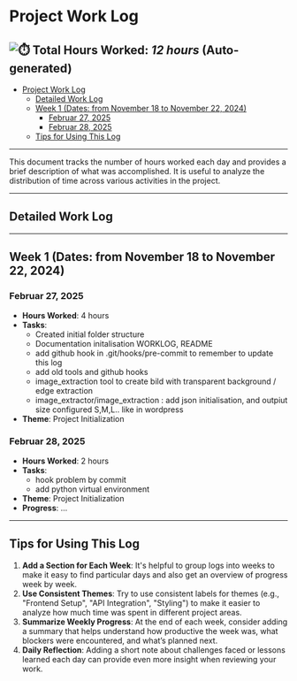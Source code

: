 # Project Work Log

![⏱️](https://img.icons8.com/emoji/48/stopwatch-emoji.png) **Total Hours Worked**: _12 hours_ (Auto-generated)
---
<!-- TOC -->
- [Project Work Log](#project-work-log)
  - [Detailed Work Log](#detailed-work-log)
  - [Week 1 (Dates: from November 18 to November 22, 2024)](#week-1-dates-from-november-18-to-november-22-2024)
    - [Februar 27, 2025](#februar-27-2025)
    - [Februar 28, 2025](#februar-28-2025)
  - [Tips for Using This Log](#tips-for-using-this-log)
<!-- TOC END -->

---

This document tracks the number of hours worked each day and provides a brief description of what was accomplished. It is useful to analyze the distribution of time across various activities in the project.

---
## Detailed Work Log

 
---

## Week 1 (Dates: from November 18 to November 22, 2024)

### Februar 27, 2025
- **Hours Worked**: 4 hours
- **Tasks**:
  - Created initial folder structure  
  - Documentation initalisation WORKLOG, README 
  - add github hook in .git/hooks/pre-commit to remember to update this log
  - add old tools and github hooks
  - image_extraction tool to create bild with transparent background / edge extraction 
  - image_extractor/image_extraction : add json initialisation, and outpiut size configured S,M,L.. like in wordpress
- **Theme**: Project Initialization 



### Februar 28, 2025
- **Hours Worked**: 2 hours
- **Tasks**:
  - hook problem by commit
  - add python virtual environment  
- **Theme**:  Project Initialization 
- **Progress**: ...


 
---

## Tips for Using This Log
1. **Add a Section for Each Week**: It's helpful to group logs into weeks to make it easy to find particular days and also get an overview of progress week by week.
2. **Use Consistent Themes**: Try to use consistent labels for themes (e.g., "Frontend Setup", "API Integration", "Styling") to make it easier to analyze how much time was spent in different project areas.
3. **Summarize Weekly Progress**: At the end of each week, consider adding a summary that helps understand how productive the week was, what blockers were encountered, and what’s planned next.
4. **Daily Reflection**: Adding a short note about challenges faced or lessons learned each day can provide even more insight when reviewing your work.   

 